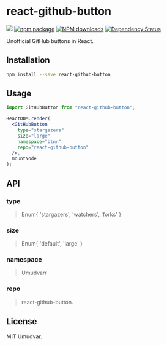 # react-github-button

[![](https://img.shields.io/travis/btnn/react-github-button.svg?style=flat-square)](https://travis-ci.org/btnn/react-github-button)
[![npm package](https://img.shields.io/npm/v/react-github-button.svg?style=flat-square)](https://www.npmjs.org/package/react-github-button)
[![NPM downloads](http://img.shields.io/npm/dm/react-github-button.svg?style=flat-square)](https://npmjs.org/package/react-github-button)
[![Dependency Status](https://david-dm.org/btnn/react-github-button.svg?style=flat-square)](https://david-dm.org/btnn/react-github-button)

Unofficial GitHub buttons in React.

## Installation

```bash
npm install --save react-github-button
```

## Usage

```jsx
import GitHubButton from "react-github-button";

ReactDOM.render(
  <GitHubButton
    type="stargazers"
    size="large"
    namespace="btnn"
    repo="react-github-button"
  />,
  mountNode
);
```

## API

### type

> Enum{ 'stargazers', 'watchers', 'forks' }

### size

> Enum{ 'default', 'large' }

### namespace

> Umudvarr

### repo

> react-github-button.



## License

MIT Umudvar.
